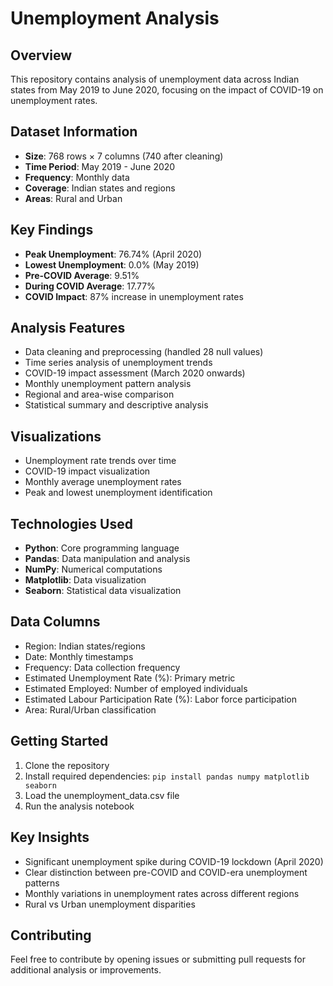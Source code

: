 # Unemployment Analysis

## Overview
This repository contains analysis of unemployment data across Indian states from May 2019 to June 2020, focusing on the impact of COVID-19 on unemployment rates.

## Dataset Information
- **Size**: 768 rows × 7 columns (740 after cleaning)
- **Time Period**: May 2019 - June 2020
- **Frequency**: Monthly data
- **Coverage**: Indian states and regions
- **Areas**: Rural and Urban

## Key Findings
- **Peak Unemployment**: 76.74% (April 2020)
- **Lowest Unemployment**: 0.0% (May 2019)
- **Pre-COVID Average**: 9.51%
- **During COVID Average**: 17.77%
- **COVID Impact**: 87% increase in unemployment rates

## Analysis Features
- Data cleaning and preprocessing (handled 28 null values)
- Time series analysis of unemployment trends
- COVID-19 impact assessment (March 2020 onwards)
- Monthly unemployment pattern analysis
- Regional and area-wise comparison
- Statistical summary and descriptive analysis

## Visualizations
- Unemployment rate trends over time
- COVID-19 impact visualization
- Monthly average unemployment rates
- Peak and lowest unemployment identification

## Technologies Used
- **Python**: Core programming language
- **Pandas**: Data manipulation and analysis
- **NumPy**: Numerical computations
- **Matplotlib**: Data visualization
- **Seaborn**: Statistical data visualization
  
## Data Columns
- Region: Indian states/regions
- Date: Monthly timestamps
- Frequency: Data collection frequency
- Estimated Unemployment Rate (%): Primary metric
- Estimated Employed: Number of employed individuals
- Estimated Labour Participation Rate (%): Labor force participation
- Area: Rural/Urban classification

## Getting Started
1. Clone the repository
2. Install required dependencies: `pip install pandas numpy matplotlib seaborn`
3. Load the unemployment_data.csv file
4. Run the analysis notebook

## Key Insights
- Significant unemployment spike during COVID-19 lockdown (April 2020)
- Clear distinction between pre-COVID and COVID-era unemployment patterns
- Monthly variations in unemployment rates across different regions
- Rural vs Urban unemployment disparities

## Contributing
Feel free to contribute by opening issues or submitting pull requests for additional analysis or improvements.
